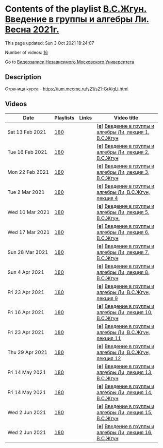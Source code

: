 # Contents of the playlist [В.С.Жгун. Введение в группы и алгебры Ли. Весна 2021г.](https://www.youtube.com/playlist?list=PLp9ABVh6_x4FfHvG5m9GUXomUu2O-qBJR)

This page updated: Sun 3 Oct 2021 18:24:07

Number of videos: [16](#videos)

Go to [Видеозаписи Независимого Московского Университета](../README.md)

## Description

Страница курса - <https://ium.mccme.ru/s21/s21-GrAlgLi.html>

## Videos

|Date|Playlists|Links|Video title|
|---|---|---|---|
| Sat&nbsp;13&nbsp;Feb&nbsp;2021 | [180](../playlists/180 "В.С.Жгун. Введение в группы и алгебры Ли. Весна 2021г.") |  | [[**e**](https://studio.youtube.com/video/fDo9-pym4_Y/edit "Edit")] [Введение в группы и алгебры Ли, лекция 1, В.С.Жгун](https://www.youtube.com/watch?v=fDo9-pym4_Y&list=PLp9ABVh6_x4FfHvG5m9GUXomUu2O-qBJR) |
| Tue&nbsp;16&nbsp;Feb&nbsp;2021 | [180](../playlists/180 "В.С.Жгун. Введение в группы и алгебры Ли. Весна 2021г.") |  | [[**e**](https://studio.youtube.com/video/2jW5HcIvg7k/edit "Edit")] [Введение в группы и алгебры Ли, лекция 2, В.С.Жгун](https://www.youtube.com/watch?v=2jW5HcIvg7k&list=PLp9ABVh6_x4FfHvG5m9GUXomUu2O-qBJR) |
| Mon&nbsp;22&nbsp;Feb&nbsp;2021 | [180](../playlists/180 "В.С.Жгун. Введение в группы и алгебры Ли. Весна 2021г.") |  | [[**e**](https://studio.youtube.com/video/A-mqWxXt2EM/edit "Edit")] [Введение в группы и алгебры Ли, лекция 3, В.С.Жгун](https://www.youtube.com/watch?v=A-mqWxXt2EM&list=PLp9ABVh6_x4FfHvG5m9GUXomUu2O-qBJR) |
| Tue&nbsp;2&nbsp;Mar&nbsp;2021 | [180](../playlists/180 "В.С.Жгун. Введение в группы и алгебры Ли. Весна 2021г.") |  | [[**e**](https://studio.youtube.com/video/ziGAg81uBpQ/edit "Edit")] [Введение в группы и алгебры Ли, В.С.Жгун, лекция 4](https://www.youtube.com/watch?v=ziGAg81uBpQ&list=PLp9ABVh6_x4FfHvG5m9GUXomUu2O-qBJR) |
| Wed&nbsp;10&nbsp;Mar&nbsp;2021 | [180](../playlists/180 "В.С.Жгун. Введение в группы и алгебры Ли. Весна 2021г.") |  | [[**e**](https://studio.youtube.com/video/nO8L8SHmFyI/edit "Edit")] [Введение в группы и алгебры Ли, лекция 5, В.С.Жгун.](https://www.youtube.com/watch?v=nO8L8SHmFyI&list=PLp9ABVh6_x4FfHvG5m9GUXomUu2O-qBJR) |
| Wed&nbsp;17&nbsp;Mar&nbsp;2021 | [180](../playlists/180 "В.С.Жгун. Введение в группы и алгебры Ли. Весна 2021г.") |  | [[**e**](https://studio.youtube.com/video/Aa2pRhGW5Iw/edit "Edit")] [Введение в группы и алгебры Ли, лекция 6, В.С.Жгун](https://www.youtube.com/watch?v=Aa2pRhGW5Iw&list=PLp9ABVh6_x4FfHvG5m9GUXomUu2O-qBJR) |
| Sun&nbsp;28&nbsp;Mar&nbsp;2021 | [180](../playlists/180 "В.С.Жгун. Введение в группы и алгебры Ли. Весна 2021г.") |  | [[**e**](https://studio.youtube.com/video/wLsT8KSondg/edit "Edit")] [Введение в группы и алгебры Ли, лекция 7,  В.С.Жгун](https://www.youtube.com/watch?v=wLsT8KSondg&list=PLp9ABVh6_x4FfHvG5m9GUXomUu2O-qBJR) |
| Sun&nbsp;4&nbsp;Apr&nbsp;2021 | [180](../playlists/180 "В.С.Жгун. Введение в группы и алгебры Ли. Весна 2021г.") |  | [[**e**](https://studio.youtube.com/video/WHN1ieT0YHE/edit "Edit")] [Введение в группы и алгебры Ли, лекция 8, В.С.Жгун](https://www.youtube.com/watch?v=WHN1ieT0YHE&list=PLp9ABVh6_x4FfHvG5m9GUXomUu2O-qBJR) |
| Fri&nbsp;23&nbsp;Apr&nbsp;2021 | [180](../playlists/180 "В.С.Жгун. Введение в группы и алгебры Ли. Весна 2021г.") |  | [[**e**](https://studio.youtube.com/video/hDFkTayIIyA/edit "Edit")] [Введение в группы и алгебры Ли, В.С.Жгун, лекция 9](https://www.youtube.com/watch?v=hDFkTayIIyA&list=PLp9ABVh6_x4FfHvG5m9GUXomUu2O-qBJR) |
| Fri&nbsp;16&nbsp;Apr&nbsp;2021 | [180](../playlists/180 "В.С.Жгун. Введение в группы и алгебры Ли. Весна 2021г.") |  | [[**e**](https://studio.youtube.com/video/F3DqsQUCdgQ/edit "Edit")] [Введение в группы и алгебры Ли, лекция 10, В.С.Жгун](https://www.youtube.com/watch?v=F3DqsQUCdgQ&list=PLp9ABVh6_x4FfHvG5m9GUXomUu2O-qBJR) |
| Fri&nbsp;23&nbsp;Apr&nbsp;2021 | [180](../playlists/180 "В.С.Жгун. Введение в группы и алгебры Ли. Весна 2021г.") |  | [[**e**](https://studio.youtube.com/video/p550xn9j_to/edit "Edit")] [Введение в группы и алгебры Ли, В.С.Жгун, лекция 11](https://www.youtube.com/watch?v=p550xn9j_to&list=PLp9ABVh6_x4FfHvG5m9GUXomUu2O-qBJR) |
| Thu&nbsp;29&nbsp;Apr&nbsp;2021 | [180](../playlists/180 "В.С.Жгун. Введение в группы и алгебры Ли. Весна 2021г.") |  | [[**e**](https://studio.youtube.com/video/zcL2BQD2CPs/edit "Edit")] [Введение в группы и алгебры Ли, В.С.Жгун, лекция 12](https://www.youtube.com/watch?v=zcL2BQD2CPs&list=PLp9ABVh6_x4FfHvG5m9GUXomUu2O-qBJR) |
| Fri&nbsp;14&nbsp;May&nbsp;2021 | [180](../playlists/180 "В.С.Жгун. Введение в группы и алгебры Ли. Весна 2021г.") |  | [[**e**](https://studio.youtube.com/video/6XolnUSPB8o/edit "Edit")] [Введение в группы и алгебры Ли, лекция 13, В.С.Жгун](https://www.youtube.com/watch?v=6XolnUSPB8o&list=PLp9ABVh6_x4FfHvG5m9GUXomUu2O-qBJR) |
| Fri&nbsp;14&nbsp;May&nbsp;2021 | [180](../playlists/180 "В.С.Жгун. Введение в группы и алгебры Ли. Весна 2021г.") |  | [[**e**](https://studio.youtube.com/video/fKNs9YRsSYY/edit "Edit")] [Введение в группы и алгебры Ли, лекция 14, В.С.Жгун](https://www.youtube.com/watch?v=fKNs9YRsSYY&list=PLp9ABVh6_x4FfHvG5m9GUXomUu2O-qBJR) |
| Wed&nbsp;2&nbsp;Jun&nbsp;2021 | [180](../playlists/180 "В.С.Жгун. Введение в группы и алгебры Ли. Весна 2021г.") |  | [[**e**](https://studio.youtube.com/video/Enj7QVKdamk/edit "Edit")] [Введение в группы и алгебры Ли, лекция 15, В.С.Жгун](https://www.youtube.com/watch?v=Enj7QVKdamk&list=PLp9ABVh6_x4FfHvG5m9GUXomUu2O-qBJR) |
| Wed&nbsp;2&nbsp;Jun&nbsp;2021 | [180](../playlists/180 "В.С.Жгун. Введение в группы и алгебры Ли. Весна 2021г.") |  | [[**e**](https://studio.youtube.com/video/QaFedYAa6sA/edit "Edit")] [Введение в группы и алгебры Ли, лекция 16, В.С.Жгун](https://www.youtube.com/watch?v=QaFedYAa6sA&list=PLp9ABVh6_x4FfHvG5m9GUXomUu2O-qBJR) |

